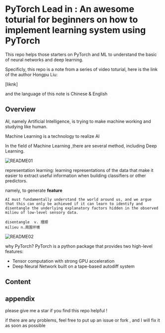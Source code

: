 # PyTorch Lead in : An awesome toturial for beginners on how to implement learning system using PyTorch

This repo helps those starters on PyTorch and ML to understand the basic of neural networks and deep learning. 

Specificly, this repo is a note from a series of video toturial, here is the link of the author Hongpu Liu:

[liknk]

and the language of this note is Chinese & English

## Overview

AI, namely Artificial Intelligence, is trying to make machine working and studying like human. 

Machine Learning is a technology to realize AI

In the field of Machine Learning ,there are several method, including Deep Learning.

![README01](C:\shelf\Projects\PytorchLeadIn\pics\README01.PNG)

representation learning: learning representations of the data that make it easier to extract useful information when building classifiers or other predictors.

namely, to generate __feature__



```
AI must fundamentally understand the world around us, and we argue that this can only be achieved if it can learn to identify and disentangle the underlying explanatory factors hidden in the observed milieu of low-level sensory data.

disentangle  v. 理顺
milieu n.周围环境
```



![README02](C:\shelf\Projects\PytorchLeadIn\pics\README02.PNG)



why PyTorch? PyTorch is a python package that provides two high-level features:

- Tensor computation with strong GPU acceleration
- Deep Neural Network built on a tape-based autodiff system



## Content















## appendix

please give me a star if you find this repo helpful !

if there are any problems, feel free to put up an issue or fork , and I will fix it as soon as possible